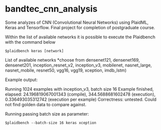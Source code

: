 # bandtec_cnn_analysis
Some analyzes of CNN (Convolutional Neural Networks) using PlaidML, Keras and Tensorflow. Final project for completion of postgraduate course.

Within the list of available networks it is possible to execute the Plaidbench with the command below

`$plaidbench keras [network]`


List of available networks
*choose from densenet121, densenet169, densenet201, inception_resnet_v2, inception_v3, mobilenet, nasnet_large, nasnet_mobile, resnet50, vgg16, vgg19, xception, imdb_lstm)

Example output:

 Running 1024 examples with inception_v3, batch size 16
 Example finished, elapsed: 24.196819067001343 (compile), 344.5688681602478 (execution), 0.336493035312742 (execution per example)
Correctness: untested. Could not find golden data to compare against.

Running passing batch size as parameter:

`$plaidbench --batch-size 16 keras xception`
